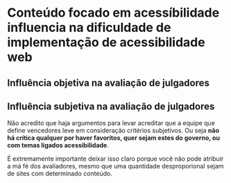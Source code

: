 # Conteúdo focado em acessíbilidade influencia na dificuldade de implementação de acessibilidade web

## Influência objetiva na avaliação de julgadores


## Influência subjetiva na avaliação de julgadores

Não acredito que haja argumentos para levar acreditar que a equipe que define vencedores leve em consideração critérios subjetivos. Ou seja **não há crítica qualquer por haver favoritos, quer sejam estes do governo, ou com temas ligados acessibilidade**.

É extremamente importante deixar isso claro porque você não pode atribuir a má fé dos avaliadores, mesmo que uma quantidade desproporional sejam de sites com determinado conteúdo.
